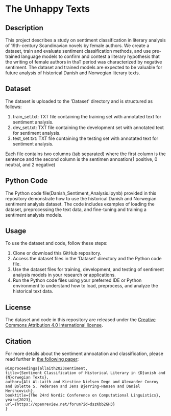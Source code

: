 # The Unhappy Texts
## Description
This project describes a study on sentiment classification in literary analysis of 19th-century Scandinavian novels by female authors. We create a dataset, train and evaluate sentiment classification methods, and use pre-trained language models to confirm and contest a literary hypothesis that the writing of female authors in thaT period was characterized by negative sentiment. The dataset and trained models are expected to be valuable for future analysis of historical Danish and Norwegian literary texts.

## Dataset
The dataset is uploaded to the 'Dataset' directory and is structured as follows:

1. train_set.txt: TXT file containing the training set with annotated text for sentiment analysis.
2. dev_set.txt: TXT file containing the development set with annotated text for sentiment analysis.
3. test_set.txt: TXT file containing the testing set with annotated text for sentiment analysis.


Each file contains two columns (tab separated) where the first column is the sentence and the second column is the sentimen annoation(1 positive, 0 neutral, and 2 negative)

## Python Code
The Python code file(Danish_Sentiment_Analysis.ipynb) provided in this repository demonstrate how to use the historical Danish and Norwegian sentiment analysis dataset. The code includes examples of loading the dataset, preprocessing the text data, and fine-tuning and training a sentiment analysis models.

## Usage
To use the dataset and code, follow these steps:

1. Clone or download this GitHub repository.
2. Access the dataset files in the 'Dataset' directory and the Python code file.
3. Use the dataset files for training, development, and testing of sentiment analysis models in your research or applications.
4. Run the Python code files using your preferred IDE or Python environment to understand how to load, preprocess, and analyze the historical text data.

## License
The dataset and code in this repository are released under the [Creative Commons Attribution 4.0 International license](http://creativecommons.org/licenses/by/4.0/).

## Citation
For more details about the sentiment annoatation and classification, please read further in [the following paper](https://openreview.net/forum?id=dszKbb2GH3):

```
@inproceedings{allaith2023sentiment,
title={Sentiment Classification of Historical Literary in {D}anish and {N}orwegian Texts},
author={Ali Al-Laith and Kirstine Nielsen Degn and Alexander Conroy and Bolette S. Pedersen and Jens Bjerring-Hansen and Daniel Hershcovich},
booktitle={The 24rd Nordic Conference on Computational Linguistics},
year={2023},
url={https://openreview.net/forum?id=dszKbb2GH3}
}
```
